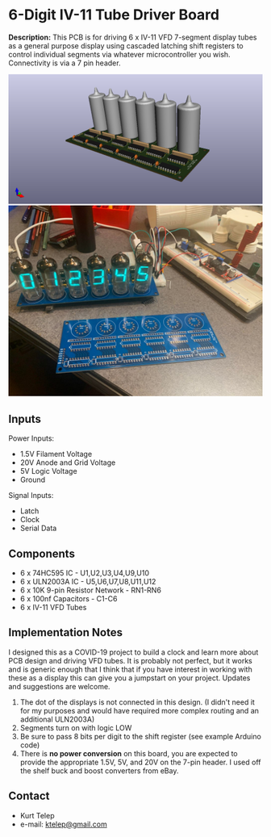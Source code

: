 6-Digit IV-11 Tube Driver Board
=============
**Description:**
This PCB is for driving 6 x IV-11 VFD 7-segment display tubes as a general purpose display using cascaded latching shift registers to control individual segments via whatever microcontroller you wish.   Connectivity is via a 7 pin header.

![PCB Image](VFDDriver2.png?raw=true "Title")
![Working Image](VFDtubepic.jpg?raw=true "Title")

## Inputs
Power Inputs:
* 1.5V Filament Voltage
* 20V Anode and Grid Voltage
* 5V Logic Voltage
* Ground

Signal Inputs:
* Latch
* Clock
* Serial Data

## Components
* 6 x 74HC595 IC - U1,U2,U3,U4,U9,U10
* 6 x ULN2003A IC - U5,U6,U7,U8,U11,U12
* 6 x 10K 9-pin Resistor Network - RN1-RN6
* 6 x 100nf Capacitors - C1-C6
* 6 x IV-11 VFD Tubes

## Implementation Notes
I designed this as a COVID-19 project to build a clock and learn more about PCB design and driving VFD tubes.  It is probably not perfect, but it works and is generic enough that I think that if you have interest in working with these as a display this can give you a jumpstart on your project.  Updates and suggestions are welcome.

1.  The dot of the displays is not connected in this design. (I didn't need it for my purposes and would have required more complex routing and an additional ULN2003A)
2.  Segments turn on with logic LOW
3.  Be sure to pass 8 bits per digit to the shift register (see example Arduino code)
4.  There is **no power conversion** on this board, you are expected to provide the appropriate 1.5V, 5V, and 20V on the 7-pin header.   I used off the shelf buck and boost converters from eBay.

## Contact
* Kurt Telep
* e-mail: ktelep@gmail.com



